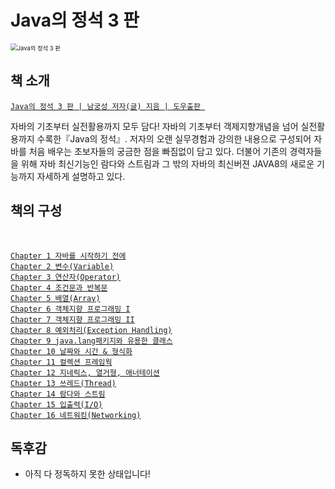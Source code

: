 # Java의 정석 3 판

<img src="https://contents.kyobobook.co.kr/sih/fit-in/458x0/pdt/9788994492032.jpg" alt="Java의 정석 3 판" style="zoom:67%;" />

## 책 소개

[`Java의 정석 3 판 | 남궁성 저자(글) 지음 | 도우출판 `](https://product.kyobobook.co.kr/detail/S000001550352) 

자바의 기초부터 실전활용까지 모두 담다!
자바의 기초부터 객제지향개념을 넘어 실전활용까지 수록한『Java의 정석』. 저자의 오랜 실무경험과 강의한 내용으로 구성되어 자바를 처음 배우는 초보자들의 궁금한 점을 빠짐없이 담고 있다. 더불어 기존의 경력자들을 위해 자바 최신기능인 람다와 스트림과 그 밖의 자바의 최신버젼 JAVA8의 새로운 기능까지 자세하게 설명하고 있다.


## 책의 구성
</br>

[`Chapter 1 자바를 시작하기 전에`](https://github.com/LimdaeIl/TILarchive/blob/main/books/3rdEditionOfTheStandardOfJava/chapter01.md) </br>
[`Chapter 2 변수(Variable)`](https://github.com/LimdaeIl/TILarchive/blob/main/books/3rdEditionOfTheStandardOfJava/chapter02.md) </br>
[`Chapter 3 연산자(Operator)`](https://github.com/LimdaeIl/TILarchive/blob/main/books/3rdEditionOfTheStandardOfJava/chapter03.md) </br>
[`Chapter 4 조건문과 반복문`](https://github.com/LimdaeIl/TILarchive/blob/main/books/3rdEditionOfTheStandardOfJava/chapter04.md) </br>
[`Chapter 5 배열(Array)`](https://github.com/LimdaeIl/TILarchive/blob/main/books/3rdEditionOfTheStandardOfJava/chapter05.md) </br>
[`Chapter 6 객체지향 프로그래밍 I`](https://github.com/LimdaeIl/TILarchive/blob/main/books/3rdEditionOfTheStandardOfJava/chapter06.md) </br>
[`Chapter 7 객체지향 프로그래밍 II`](https://github.com/LimdaeIl/TILarchive/blob/main/books/3rdEditionOfTheStandardOfJava/chapter07.md) </br>
[`Chapter 8 예외처리(Exception Handling)`](https://github.com/LimdaeIl/TILarchive/blob/main/books/3rdEditionOfTheStandardOfJava/chapter08.md) </br>
[`Chapter 9 java.lang패키지와 유용한 클래스`](https://github.com/LimdaeIl/TILarchive/blob/main/books/3rdEditionOfTheStandardOfJava/chapter09.md) </br>
[`Chapter 10 날짜와 시간 & 형식화`](https://github.com/LimdaeIl/TILarchive/blob/main/books/3rdEditionOfTheStandardOfJava/chapter10.md) </br>
[`Chapter 11 컬렉션 프레임웍`](https://github.com/LimdaeIl/TILarchive/blob/main/books/3rdEditionOfTheStandardOfJava/chapter11.md) </br>
[`Chapter 12 지네릭스, 열거형, 애너테이션`](https://github.com/LimdaeIl/TILarchive/blob/main/books/3rdEditionOfTheStandardOfJava/chapter12.md) </br>
[`Chapter 13 쓰레드(Thread)`](https://github.com/LimdaeIl/TILarchive/blob/main/books/3rdEditionOfTheStandardOfJava/chapter13.md) </br>
[`Chapter 14 람다와 스트림`](https://github.com/LimdaeIl/TILarchive/blob/main/books/3rdEditionOfTheStandardOfJava/chapter14.md) </br>
[`Chapter 15 입출력(I/O)`](https://github.com/LimdaeIl/TILarchive/blob/main/books/3rdEditionOfTheStandardOfJava/chapter15.md) </br>
[`Chapter 16 네트워킹(Networking)`](https://github.com/LimdaeIl/TILarchive/blob/main/books/3rdEditionOfTheStandardOfJava/chapter16.md)

## 독후감

* 아직 다 정독하지 못한 상태입니다!













